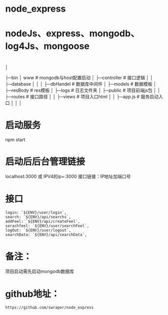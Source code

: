# node_express
# nodeJs、express、mongodb、log4Js、mongoose
#
│

├─bin
│      www                          # mongodb与host配置启动
│
├─controller                        # 接口逻辑
│
│
├─database
│    │
│    ├─dbHandel                     # 数据库中间件
│    ├─models                       # 数据模板
│    ├─resBody                      # res模板
│
├─logs                              # 日志文件夹
│
├─public                            # 项目前端js包
│
│
├─routes                            # 接口路径
│
│
├─views                             # 项目入口html
│
│
├─app.js                             # 服务启动入口
│
│
│


# 启动服务
 npm start

# 启动后后台管理链接
 localhost:3000 或 IPV4的ip+:3000
 接口链接：IP地址加端口号
# 接口
    login: `${ENV}/user/login`,
    search: `${ENV}/api/searchs`,
    addFeel: `${ENV}/api/createFeel`,
    serachfeel: `${ENV}/user/searchFeel`,
    logOut: `${ENV}/user/logout`,
    searchData: `${ENV}/api/searchData`,

# 备注：
  项目启动需先启动mongodb数据库
# github地址：
    https://github.com/swraper/node_express
